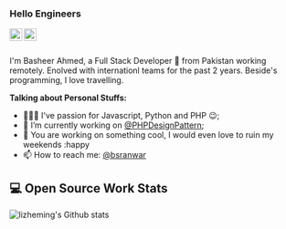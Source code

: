 ### Hello Engineers
<a href="https://twitter.com/bsranwar">
  <img align="left" alt="Basheer's Twitter" width="22px" src="https://cdn.jsdelivr.net/npm/simple-icons@v3/icons/twitter.svg" />
</a>
<a href="https://www.linkedin.com/in/basheer-ahmed-229a11b3/">
  <img align="left" alt="Basheer's LinkdeIN" width="22px" src="https://cdn.jsdelivr.net/npm/simple-icons@v3/icons/linkedin.svg" />
</a>

<br/>
<br/>

I'm Basheer Ahmed, a Full Stack Developer 🚀 from Pakistan working remotely. Enolved with internationl teams for the past 2 years. Beside's programming, I love travelling.

**Talking about Personal Stuffs:**

- 👨🏽‍💻 I've passion for Javascript, Python and PHP :wink:;
- 🌱 I’m currently working on [@PHPDesignPattern](https://github.com/basherr/design-patterns); 
- 💬 You are working on something cool, I would even love to ruin my weekends :happy
- 📫 How to reach me: [@bsranwar](https://twitter.com/abhisheknaiidu)

## 💻 Open Source Work Stats
![lizheming's Github stats](https://github-readme-stats.vercel.app/api?username=basherr&show_icons=true)
